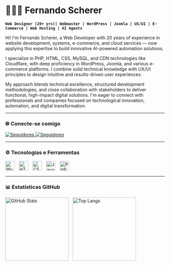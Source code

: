 # 👨🏻‍💻 Fernando Scherer

**`Web Designer (20+ yrs)| Webmaster | WordPress | Joomla | UX/UI | E-Commerce | Web Hosting | AI Agents`**

Hi! I'm Fernando Scherer, a Web Developer with 20 years of experience in website development, systems, e-commerce, and cloud services — now applying this expertise to build innovative AI-powered automation solutions.

I specialize in PHP, HTML, CSS, MySQL, and CDN technologies like Cloudflare, with deep proficiency in WordPress, Joomla, and various e-commerce platforms. I combine solid technical knowledge with UX/UI principles to design intuitive and results-driven user experiences.

My approach blends technical excellence, structured development methodologies, and close collaboration with stakeholders to deliver functional, high-impact digital solutions. I'm eager to connect with professionals and companies focused on technological innovation, automation, and digital transformation.


---

### 🌐 Conecte-se comigo

<p align="left">
<a href="https://www.linkedin.com/in/fernando-scherer-cv/">
   <img 
       alt="Seguidores" 
       title="Me siga no Linkedin" 
       src="https://custom-icon-badges.demolab.com/badge/LinkedIn-0A66C2?logo=linkedin-white&logoColor=fff"
   />

<a href="https://github.com/fernandosscherer?tab=followers">
   <img 
       alt="Seguidores" 
       title="Me siga no GitHub" 
       src="https://custom-icon-badges.demolab.com/github/followers/fernandosscherer?color=236ad3&labelColor=1155ba&style=for-the-badge&logo=github&label=Seguidores&logoColor=white"
   />
</a>
</p>

---

### ⚙️ Tecnologias e Ferramentas

<img align="left" alt="WordPress" title="WordPress" width="30px" style="padding-right:10px;" src="https://cdn.jsdelivr.net/gh/devicons/devicon@latest/icons/wordpress/wordpress-original.svg"/>
<img align="left" alt="HTML" title="HTML" width="30px" style="padding-right:10px;" src="https://cdn.jsdelivr.net/gh/devicons/devicon@latest/icons/html5/html5-original.svg"/>
<img align="left" alt="CSS" title="CSS" width="30px" style="padding-right:10px;" src="https://cdn.jsdelivr.net/gh/devicons/devicon@latest/icons/css3/css3-original.svg"/>
<img align="left" alt="JavaScript" title="JavaScript" width="30px" style="padding-right:10px;" src="https://cdn.jsdelivr.net/gh/devicons/devicon@latest/icons/javascript/javascript-original.svg"/>
<img align="left" alt="PHP" title="PHP" width="30px" style="padding-right:10px;" src="https://cdn.jsdelivr.net/gh/devicons/devicon@latest/icons/php/php-original.svg"/>

<br />
<br />

---

### 📊 Estatísticas GitHub

<p>
<img align="left" alt="GitHub Stats" height="200" style="padding-right:10px;" src="https://github-readme-stats.vercel.app/api?username=fernandosscherer&show_icons=true&theme=tokyonight&include_all_commits=true&locale=pt-br"/>
<img align="left" alt="Top Langs" height="200" src="https://github-readme-stats.vercel.app/api/top-langs/?username=fernandosscherer&theme=tokyonight&layout=compact&custom_title=Tecnologias&langs_count=9"/>
</p>

